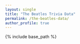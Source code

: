 ```yaml
---
layout: single
title: "The Beatles Trivia Data"
permalink: /the-beatles-data/
author_profile: true
---
```


{% include base_path %}

<div id="data-div">
</div>

<script>

		var people = {% include /games/the-beatles/people %};
		addCollection(people, "People");

		var albums = {% include /games/the-beatles/albums %};
		addCollection(albums, "Albums");
		
		var songs = {% include /games/the-beatles/songs %};
		addCollection(songs, "Songs");
		
		var quotes = {% include /games/the-beatles/quotes %};
		addCollection(quotes, "Quotes");

		var lyrics = {% include /games/the-beatles/lyrics %};
		addCollection(lyrics, "Lyrics");
		
		function addCollection(collection, title) {
			var element = document.getElementById("data-div");
			var html = "<h2>" + title + "</h2>";
			html += "<ul>";
			for (i = 0; i < collection.length; i++) { 
				html += "<li>" + collection[i].Name + "</li>";
			}
			html += "</ul>";
			element.innerHTML += html
		}
</script>
